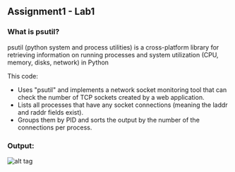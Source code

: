 ## Assignment1 - Lab1

### What is psutil?

psutil (python system and process utilities) is a cross-platform library for retrieving information on running processes and system utilization (CPU, memory, disks, network) in Python

This code: 
 - Uses "psutil" and implements a network socket monitoring tool that can check the number of TCP sockets created by a web application.
 - Lists all processes that have any socket connections (meaning the laddr and raddr fields exist).
 - Groups them by PID and sorts the output by the number of the connections per process.
 
 ### Output:
 
 ![alt tag](https://github.com/suchishree29/CMPE273-Assignment1/blob/master/Lab1-Output_screenshot.PNG)

